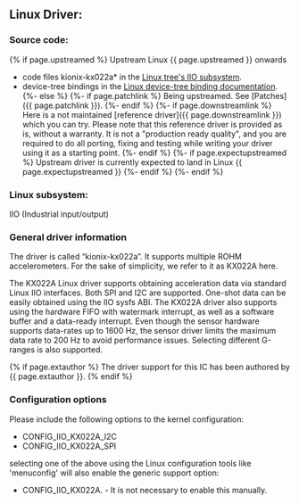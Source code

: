 ## Linux Driver:

### Source code:
{% if page.upstreamed %}
Upstream Linux {{ page.upstreamed }} onwards
- code files kionix-kx022a* in the [Linux tree's IIO subsystem](https://git.kernel.org/pub/scm/linux/kernel/git/torvalds/linux.git/tree/drivers/iio/accel).
- device-tree bindings in the [Linux device-tree binding documentation](https://git.kernel.org/pub/scm/linux/kernel/git/torvalds/linux.git/tree/Documentation/devicetree/bindings/iio/accel/kionix,kx022a.yaml).
{%- else %}
{%- if page.patchlink %}
Being upstreamed. See [Patches]({{ page.patchlink }}).
{%- endif %}
{%- if page.downstreamlink %}
Here is a not maintained [reference driver]({{ page.downstreamlink }}) which you can try. Please note that this reference driver is provided as is, without a warranty. It is not a "production ready quality", and you are required to do all porting, fixing and testing while writing your driver using it as a starting point.
{%- endif %}
{%- if page.expectupstreamed %}
Upstream driver is currently expected to land in Linux {{ page.expectupstreamed }}
{%- endif %}
{%- endif %}


### Linux subsystem:
IIO (Industrial input/output) 

### General driver information

The driver is called “kionix-kx022a”. It supports multiple ROHM accelerometers. For the sake of simplicity, we refer to it as KX022A here.


The KX022A Linux driver supports obtaining acceleration data via standard Linux IIO interfaces. Both SPI and I2C are supported. One-shot data can be easily obtained using the IIO sysfs ABI. The KX022A driver also supports using the hardware FIFO with watermark interrupt, as well as a software buffer and a data-ready interrupt. Even though the sensor hardware supports data-rates up to 1600 Hz, the sensor driver limits the maximum data rate to 200 Hz to avoid performance issues. Selecting different G-ranges is also supported.

<!-- TODO: Split this include to kx022a_info.md, extauthor.md and kconfig.md -->
{% if page.extauthor %}
  The driver support for this IC has been authored by {{ page.extauthor }}.
{% endif %}

### Configuration options
Please include the following options to the kernel configuration:
- CONFIG_IIO_KX022A_I2C
- CONFIG_IIO_KX022A_SPI

selecting one of the above using the Linux configuration tools like 'menuconfig' will also enable the generic support option:
- CONFIG_IIO_KX022A. - It is not necessary to enable this manually.

